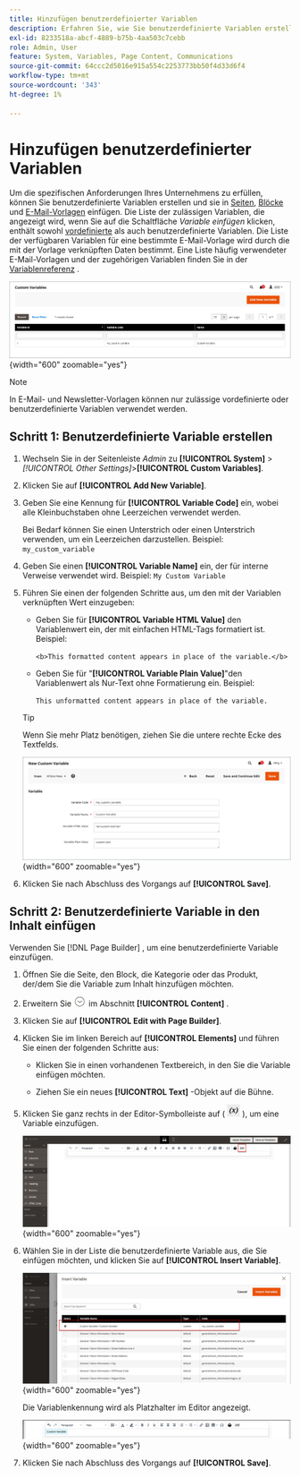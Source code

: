 ```yaml
---
title: Hinzufügen benutzerdefinierter Variablen
description: Erfahren Sie, wie Sie benutzerdefinierte Variablen erstellen und sie in Seiten, Blöcke und Produktinhalte einfügen.
exl-id: 8233518a-abcf-4889-b75b-4aa503c7cebb
role: Admin, User
feature: System, Variables, Page Content, Communications
source-git-commit: 64ccc2d5016e915a554c2253773bb50f4d33d6f4
workflow-type: tm+mt
source-wordcount: '343'
ht-degree: 1%

---
```


# Hinzufügen benutzerdefinierter Variablen

Um die spezifischen Anforderungen Ihres Unternehmens zu erfüllen, können Sie benutzerdefinierte Variablen erstellen und sie in [Seiten](../content-design/pages.md), [Blöcke](../content-design/blocks.md) und [E-Mail-Vorlagen](email-templates.md) einfügen. Die Liste der zulässigen Variablen, die angezeigt wird, wenn Sie auf die Schaltfläche _Variable einfügen_ klicken, enthält sowohl [vordefinierte](variables-predefined.md) als auch benutzerdefinierte Variablen. Die Liste der verfügbaren Variablen für eine bestimmte E-Mail-Vorlage wird durch die mit der Vorlage verknüpften Daten bestimmt. Eine Liste häufig verwendeter E-Mail-Vorlagen und der zugehörigen Variablen finden Sie in der [Variablenreferenz](variables-reference.md) .

![Benutzerdefinierte Variablen](./assets/variables-custom.png){width="600" zoomable="yes"}

>[!NOTE]
>
>In E-Mail- und Newsletter-Vorlagen können nur zulässige vordefinierte oder benutzerdefinierte Variablen verwendet werden.

## Schritt 1: Benutzerdefinierte Variable erstellen

1. Wechseln Sie in der Seitenleiste _Admin_ zu **[!UICONTROL System]** > _[!UICONTROL Other Settings]_>**[!UICONTROL Custom Variables]**.

1. Klicken Sie auf **[!UICONTROL Add New Variable]**.

1. Geben Sie eine Kennung für **[!UICONTROL Variable Code]** ein, wobei alle Kleinbuchstaben ohne Leerzeichen verwendet werden.

   Bei Bedarf können Sie einen Unterstrich oder einen Unterstrich verwenden, um ein Leerzeichen darzustellen. Beispiel: `my_custom_variable`

1. Geben Sie einen **[!UICONTROL Variable Name]** ein, der für interne Verweise verwendet wird. Beispiel: `My Custom Variable`

1. Führen Sie einen der folgenden Schritte aus, um den mit der Variablen verknüpften Wert einzugeben:

   - Geben Sie für **[!UICONTROL Variable HTML Value]** den Variablenwert ein, der mit einfachen HTML-Tags formatiert ist. Beispiel:

     `<b>This formatted content appears in place of the variable.</b>`

   - Geben Sie für &quot;**[!UICONTROL Variable Plain Value]**&quot;den Variablenwert als Nur-Text ohne Formatierung ein. Beispiel:

     `This unformatted content appears in place of the variable.`

   >[!TIP]
   >
   >Wenn Sie mehr Platz benötigen, ziehen Sie die untere rechte Ecke des Textfelds.

   ![Neue benutzerdefinierte Variable](./assets/variable-custom-add.png){width="600" zoomable="yes"}

1. Klicken Sie nach Abschluss des Vorgangs auf **[!UICONTROL Save]**.

## Schritt 2: Benutzerdefinierte Variable in den Inhalt einfügen

Verwenden Sie [!DNL Page Builder] , um eine benutzerdefinierte Variable einzufügen.

1. Öffnen Sie die Seite, den Block, die Kategorie oder das Produkt, der/dem Sie die Variable zum Inhalt hinzufügen möchten.

1. Erweitern Sie ![Erweiterungsauswahl](../assets/icon-display-expand.png) im Abschnitt **[!UICONTROL Content]** .

1. Klicken Sie auf **[!UICONTROL Edit with Page Builder]**.

1. Klicken Sie im linken Bereich auf **[!UICONTROL Elements]** und führen Sie einen der folgenden Schritte aus:

   - Klicken Sie in einen vorhandenen Textbereich, in den Sie die Variable einfügen möchten.

   - Ziehen Sie ein neues **[!UICONTROL Text]** -Objekt auf die Bühne.

1. Klicken Sie ganz rechts in der Editor-Symbolleiste auf ( ![Variable einfügen](./assets/editor-btn-insert-variable.png) ), um eine Variable einzufügen.

   ![[!DNL Page Builder] Bühne und Bedienfeld](./assets/variable-custom-pagebuilder-stage.png){width="600" zoomable="yes"}

1. Wählen Sie in der Liste die benutzerdefinierte Variable aus, die Sie einfügen möchten, und klicken Sie auf **[!UICONTROL Insert Variable]**.

   ![Neue benutzerdefinierte Variable](./assets/variable-custom-insert-select.png){width="600" zoomable="yes"}

   Die Variablenkennung wird als Platzhalter im Editor angezeigt.

   ![[!DNL Page Builder] stage - Variablenplatzhalter](./assets/pagebuilder-variable-inserted.png){width="600" zoomable="yes"}

1. Klicken Sie nach Abschluss des Vorgangs auf **[!UICONTROL Save]**.
